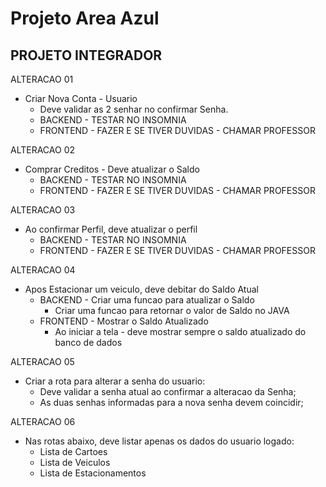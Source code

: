 # Projeto Area Azul
## PROJETO INTEGRADOR
ALTERACAO 01
* Criar Nova Conta - Usuario
  * Deve validar as 2 senhar no confirmar Senha. 
  * BACKEND - TESTAR NO INSOMNIA
  * FRONTEND - FAZER E SE TIVER DUVIDAS - CHAMAR PROFESSOR

ALTERACAO 02
* Comprar Creditos - Deve atualizar o Saldo
  * BACKEND - TESTAR NO INSOMNIA
  * FRONTEND - FAZER E SE TIVER DUVIDAS - CHAMAR PROFESSOR

ALTERACAO 03
* Ao confirmar Perfil, deve atualizar o perfil
  * BACKEND - TESTAR NO INSOMNIA
  * FRONTEND - FAZER E SE TIVER DUVIDAS - CHAMAR PROFESSOR

ALTERACAO 04
* Apos Estacionar um veiculo, deve debitar do Saldo Atual
  * BACKEND - Criar uma funcao para atualizar o Saldo
     * Criar uma funcao para retornar o valor de Saldo no JAVA 
  * FRONTEND - Mostrar o Saldo Atualizado
    * Ao iniciar a tela - deve mostrar sempre o saldo atualizado do banco de dados

ALTERACAO 05
* Criar a rota para alterar a senha do usuario:
  * Deve validar a senha atual ao confirmar a alteracao da Senha; 
  * As duas senhas informadas para a nova senha devem coincidir;

ALTERACAO 06
* Nas rotas abaixo, deve listar apenas os dados do usuario logado:
   * Lista de Cartoes
   * Lista de Veiculos
   * Lista de Estacionamentos
